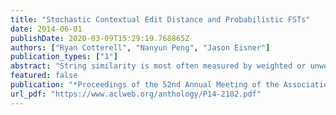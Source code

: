 ```yaml
---
title: "Stochastic Contextual Edit Distance and Probabilistic FSTs"
date: 2014-06-01
publishDate: 2020-03-09T15:29:19.768865Z
authors: ["Ryan Cotterell", "Nanyun Peng", "Jason Eisner"]
publication_types: ["1"]
abstract: "String similarity is most often measured by weighted or unweighted edit distance d(x, y). Ristad and Yianilos (1998) defined stochastic edit distance—a probability distribution p(y | x) whose parameters can be trained from data. We generalize this so that the probability of choosing each edit operation can depend on contextual features. We show how to construct and train a probabilistic finite-state transducer that computes our stochastic  ontextual edit distance. To illustrate the improvement from conditioning on context, we model typos found in social media text."
featured: false
publication: "*Proceedings of the 52nd Annual Meeting of the Association for Computational Linguistics*"
url_pdf: "https://www.aclweb.org/anthology/P14-2102.pdf"
---
```


